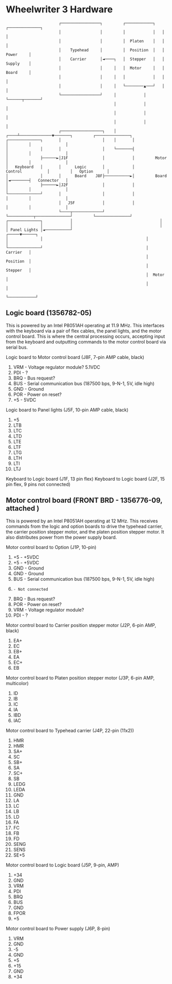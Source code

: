 # Wheelwriter 3 Hardware

                           ┌─────────────────┐         ┌────────────┐   ┌──────────────┐
                           │                 │         │            │   │              │
                           │                 │         │  Platen    │   │              │
                           │    Typehead     │         │  Position  │   │    Power     │
                           │    Carrier      │◄────┐   │  Stepper   │   │    Supply    │
                           │                 │     │   │  Motor     │   │    Board     │
                           │                 │     │   │            │   │              │
                           │                 │     │   └────────▲───┘   │              │
                           └─────────────────┘     │            │       └──────┬───────┘
                                                   │            │              │
                                                   │            │              │
                                                   │            │              │
                           ┌──────────────────┐    │       ┌────┴──────────────▼───────┐         ┌───────────────┐
    ┌──────────────┐       │                  │    │       │                           │         │               │
    │              │       │                  │    └───────┤                           │         │               │
    │              ├──────►│J1F               │            │         Motor             │         │               │
    │   Keyboard   │       │      Logic       │            │         Control           │         │   Option      │
    │              │       │      Board    J8F├───────────►│         Board             │◄────────┤   Connector   │
    │              ├──────►│J2F               │            │                           │         │               │
    └──────────────┘       │                  │            │                           │         │               │
                           │   J5F            │            │                           │         │               │
                           └────┬─────────────┘            └───────────┬───────────────┘         └───────────────┘
    ┌──────────────┐            │                                      │
    │              │            │                                      │
    │ Panel Lights │◄───────────┘                                ┌─────▼──────┐
    │              │                                             │            │
    └──────────────┘                                             │  Carrier   │
                                                                 │  Position  │
                                                                 │  Stepper   │
                                                                 │  Motor     │
                                                                 │            │
                                                                 └────────────┘

## Logic board (1356782-05)
This is powered by an Intel P8051AH operating at 11.9 MHz. This interfaces with 
the keyboard via a pair of flex cables, the panel lights, and the motor control 
board. This is where the central processing occurs, accepting input from the 
keyboard and outputting commands to the motor control board via serial bus.

Logic board to Motor control board (J8F, 7-pin AMP cable, black)
1. VRM - Voltage regulator module? 5.1VDC
2. PDI - ?
3. BRQ - Bus request?
4. BUS - Serial communication bus (187500 bps, 9-N-1, 5V, idle high)
5. GND - Ground
6. POR - Power on reset?
7. +5  - 5VDC

Logic board to Panel lights (J5F, 10-pin AMP cable, black)
1. +5
2. LTB
3. LTC
4. LTD
5. LTE
6. LTF
7. LTG
8. LTH
9. LTI
10. LTJ

Keyboard to Logic board (J1F, 13 pin flex)
Keyboard to Logic board (J2F, 15 pin flex, 9 pins not connected)

## Motor control board (FRONT BRD - 1356776-09, attached )
This is powered by an Intel P8051AH operating at 12 MHz. This receives commands 
from the logic and option boards to drive the typehead carrier, the carrier 
position stepper motor, and the platen position stepper motor. It also 
distributes power from the power supply board.

Motor control board to Option (J1P, 10-pin)
1. +5  - +5VDC
2. +5  - +5VDC
3. GND - Ground
4. GND - Ground
5. BUS - Serial communication bus (187500 bps, 9-N-1, 5V, idle high)
6.     - Not connected 
7. BRQ - Bus request?
8. POR - Power on reset?
9. VRM - Voltage regulator module? 
10. PDI - ?

Motor control board to Carrier position stepper motor (J2P, 6-pin AMP, black)
1. EA+
2. EC
3. EB+
4. EA
5. EC+
6. EB

Motor control board to Platen position stepper motor (J3P, 6-pin AMP, multicolor)
1. ID
2. IB
3. IC
4. IA
5. IBD
6. IAC

Motor control board to Typehead carrier (J4P, 22-pin (11x2))
1. HMR
2. HMR
3. SA+
4. SC
5. SB+
6. SA
7. SC+
8. SB
9. LEDG
10. LEDA
11. GND
12. LA
13. LC
14. LB
15. LD
16. FA
17. FC
18. FB
19. FD
20. SENG
21. SENS
22. SE+5

Motor control board to Logic board (J5P, 9-pin, AMP)
1. +34
2. GND
3. VRM
4. PDI
5. BRQ
6. BUS
7. GND
8. FPOR
9. +5

Motor control board to Power supply (J6P, 8-pin)
1. VRM
2. GND
3. -5
4. GND
5. +5
6. +15
7. GND
8. +34

